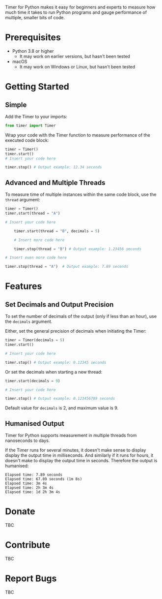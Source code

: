 Timer for Python makes it easy for beginners and experts to measure how much time it takes to run Python programs and gauge performance of multiple, smaller bits of code.

# Prerequisites
* Python 3.8 or higher
	* It may work on earlier versions, but hasn't been tested
* macOS
	* It may work on Windows or Linux, but hasn't been tested

# Getting Started
## Simple
Add the Timer to your imports:

```python
from timer import Timer
```

Wrap your code with the Timer function to measure performance of the executed code block:

```python
timer = Timer()
timer.start()
# Insert your code here

timer.stop() # Output example: 12.34 seconds
```

## Advanced and Multiple Threads
To measure time of multiple instances within the same code block, use the `thread` argument:

```python
timer = Timer()
timer.start(thread = "A")

# Insert your code here

	timer.start(thread = "B", decimals = 5)

	# Insert more code here

	timer.stop(thread = "B") # Output example: 1.23456 seconds

# Insert even more code here

timer.stop(thread = "A")  # Output example: 7.89 seconds
```

# Features
## Set Decimals and Output Precision
To set the number of decimals of the output (only if less than an hour), use the `decimals` argument.

Either, set the general precision of decimals when initiating the Timer:

```python
timer = Timer(decimals = 5)
timer.start()

# Insert your code here

timer.stop() # Output example: 0.12345 seconds
```

Or set the decimals when starting a new thread:

```python
timer.start(decimals = 9)

# Insert your code here

timer.stop() # Output example: 0.123456789 seconds
```

Default value for `decimals` is 2, and maximum value is 9.

## Humanised Output
Timer for Python supports measurement in multiple threads from nanoseconds to days.

If the Timer runs for several minutes, it doesn't make sense to display display the output time in milliseconds. And similarly if it runs for hours, it doesn't make to display the output time in seconds. Therefore the output is humanised:

```
Elapsed time: 7.89 seconds
Elapsed time: 67.89 seconds (1m 8s)
Elapsed time: 3m 4s
Elapsed time: 2h 3m 4s
Elapsed time: 1d 2h 3m 4s
```

# Donate
TBC

# Contribute
TBC

# Report Bugs
TBC
